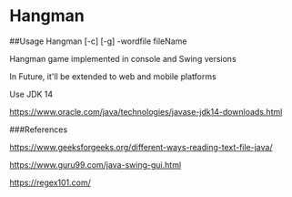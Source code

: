 # Hangman

##Usage
Hangman [-c] [-g] -wordfile fileName

Hangman game implemented in console and Swing versions

In Future, it'll be extended to web and mobile platforms

Use JDK 14 

https://www.oracle.com/java/technologies/javase-jdk14-downloads.html

###References

https://www.geeksforgeeks.org/different-ways-reading-text-file-java/

https://www.guru99.com/java-swing-gui.html

https://regex101.com/